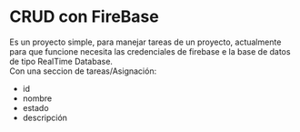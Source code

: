 # CRUD con FireBase
Es un proyecto simple, para manejar tareas de un proyecto, actualmente para que funcione necesita las credenciales de firebase e la base de datos de tipo RealTime Database. \
Con una seccion de tareas/Asignación:
- id
- nombre
- estado
- descripción
